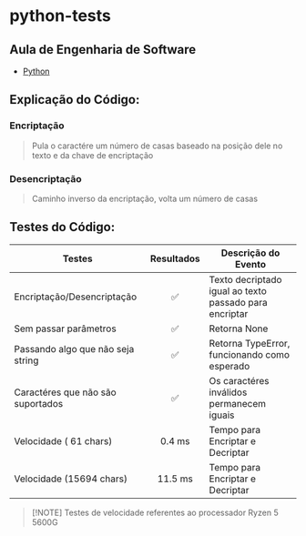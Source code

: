 # python-tests
## Aula de Engenharia de Software
- [Python](https://www.python.org/)

## Explicação do Código:

### Encriptação
> Pula o caractére um número de casas baseado na posição dele no texto e da chave de encriptação 
 

### Desencriptação
> Caminho inverso da encriptação, volta um número de casas



## Testes do Código:

| Testes                            | Resultados    |   Descrição do Evento  |
| -------------                     |:-------:      |------------------------|
| Encriptação/Desencriptação        | ✅            | Texto decriptado igual ao texto passado para encriptar |
| Sem passar parâmetros             | ✅            | Retorna None                                           |
| Passando algo que não seja string | ✅            | Retorna TypeError, funcionando como esperado           |
| Caractéres que não são suportados | ✅            | Os caractéres inválidos permanecem iguais
| Velocidade ( 61 chars)            | 0.4 ms        | Tempo para Encriptar e Decriptar
| Velocidade (15694 chars)          | 11.5 ms       | Tempo para Encriptar e Decriptar

> \[!NOTE]
> Testes de velocidade referentes ao processador Ryzen 5 5600G

